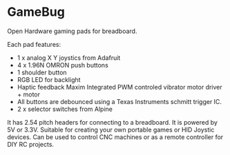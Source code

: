 # GameBug
Open Hardware gaming pads for breadboard. 

Each pad features:
* 1 x analog X Y joystics from Adafruit
* 4 x 1.96N OMRON push buttons
* 1 shoulder button
* RGB LED for backlight
* Haptic feedback Maxim Integrated PWM controled vibrator motor driver + motor
* All buttons are debounced using a Texas Instruments schmitt trigger IC. 
* 2 x selector switches from Alpine 

It has 2.54 pitch headers for connecting to a breadboard. It is powered by 5V or 3.3V. 
Suitable for creating your own portable games or HID Joystic devices. Can be used to 
control CNC machines or as a remote controller for DIY RC projects. 

